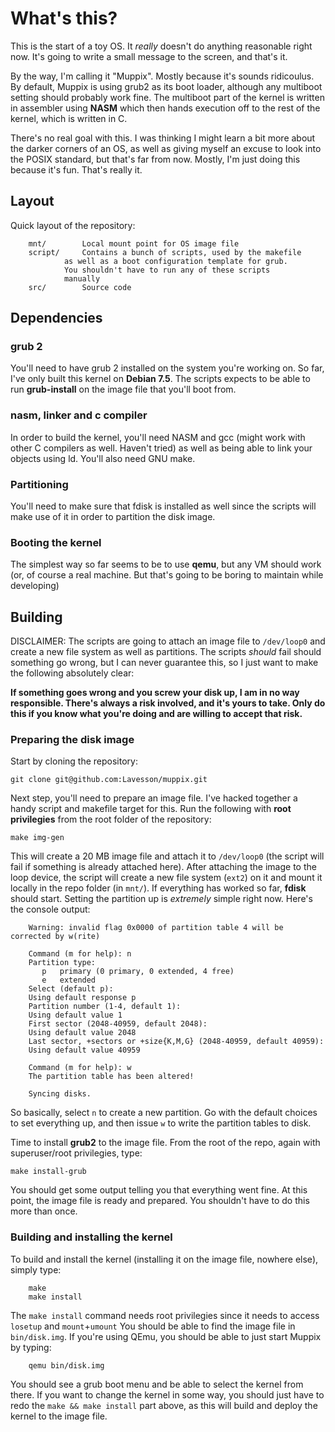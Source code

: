 # What's this?

This is the start of a toy OS. It *really* doesn't do anything reasonable
right now. It's going to write a small message to the screen, and that's
it.

By the way, I'm calling it "Muppix". Mostly because it's sounds ridicoulus.
By default, Muppix is using grub2 as its boot loader, although any multiboot
setting should probably work fine. The multiboot part of the kernel is written
in assembler using **NASM** which then hands execution off to the rest of the
kernel, which is written in C.

There's no real goal with this. I was thinking I might learn a bit more about
the darker corners of an OS, as well as giving myself an excuse to look into
the POSIX standard, but that's far from now. Mostly, I'm just doing this
because it's fun. That's really it.

## Layout

Quick layout of the repository:

		mnt/		Local mount point for OS image file
		script/		Contains a bunch of scripts, used by the makefile
				as well as a boot configuration template for grub.
				You shouldn't have to run any of these scripts
				manually
		src/		Source code

## Dependencies

### grub 2

You'll need to have grub 2 installed on the system you're working on. So far,
I've only built this kernel on **Debian 7.5**. The scripts expects to be able
to run **grub-install** on the image file that you'll boot from.

### nasm, linker and c compiler

In order to build the kernel, you'll need NASM and gcc (might work with other
C compilers as well. Haven't tried) as well as being able to link your objects using 
ld. You'll also need GNU make.

### Partitioning

You'll need to make sure that fdisk is installed as well since the scripts will
make use of it in order to partition the disk image.

### Booting the kernel

The simplest way so far seems to be to use **qemu**, but any VM should work (or, of 
course a real machine. But that's going to be boring to maintain while developing)

## Building

DISCLAIMER: The scripts are going to attach an image file to `/dev/loop0` and create
a new file system as well as partitions. The scripts *should* fail should something go 
wrong, but I can never guarantee this, so I just want to make the following absolutely clear:

**If something goes wrong and you screw your disk up, I am in no way responsible. There's
always a risk involved, and it's yours to take. Only do this if you know what you're doing
and are willing to accept that risk.**

### Preparing the disk image

Start by cloning the repository:

	git clone git@github.com:Lavesson/muppix.git

Next step, you'll need to prepare an image file. I've hacked together a handy script
and makefile target for this. Run the following with **root privilegies** from the
root folder of the repository:

	make img-gen

This will create a 20 MB image file and attach it to `/dev/loop0` (the script will fail
if something is already attached here). After attaching the image to the loop device,
the script will create a new file system (`ext2`) on it and mount it locally in the
repo folder (in `mnt/`). If everything has worked so far, **fdisk** should start. Setting
the partition up is *extremely* simple right now. Here's the console output:

		Warning: invalid flag 0x0000 of partition table 4 will be corrected by w(rite)

		Command (m for help): n
		Partition type:
		   p   primary (0 primary, 0 extended, 4 free)
		   e   extended
		Select (default p): 
		Using default response p
		Partition number (1-4, default 1): 
		Using default value 1
		First sector (2048-40959, default 2048): 
		Using default value 2048
		Last sector, +sectors or +size{K,M,G} (2048-40959, default 40959): 
		Using default value 40959

		Command (m for help): w
		The partition table has been altered!

		Syncing disks.
 
So basically, select `n` to create a new partition. Go with the default choices to set everything
up, and then issue `w` to write the partition tables to disk.

Time to install **grub2** to the image file. From the root of the repo, again with superuser/root
privilegies, type:

	make install-grub

You should get some output telling you that everything went fine. At this point, the image file
is ready and prepared. You shouldn't have to do this more than once.

### Building and installing the kernel

To build and install the kernel (installing it on the image file, nowhere else), simply type:

		make
		make install

The `make install` command needs root privilegies since it needs to access `losetup` and `mount`+`umount`
You should be able to find the image file in `bin/disk.img`. If you're using QEmu, you should be
able to just start Muppix by typing:

		qemu bin/disk.img

You should see a grub boot menu and be able to select the kernel from there. If you want to change the
kernel in some way, you should just have to redo the `make && make install` part above, as this will
build and deploy the kernel to the image file.
